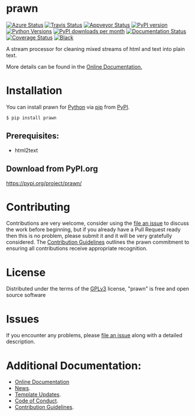# prawn

[![Azure Status](https://dev.azure.com/timgates/timgates/_apis/build/status/timgates42.prawn?branchName=master)](https://dev.azure.com/timgates/timgates/_build/latest?definitionId=6&branchName=master)
[![Travis Status](https://travis-ci.org/timgates42/prawn.svg?branch=master)](https://travis-ci.org/timgates42/prawn)
[![Appveyor Status](https://ci.appveyor.com/api/projects/status/arf9j0ri5v0kg368?svg=true)](https://ci.appveyor.com/project/timgates42/prawn)
[![PyPI version](https://img.shields.io/pypi/v/prawn.svg)](https://pypi.org/project/prawn)
[![Python Versions](https://img.shields.io/pypi/pyversions/prawn.svg)](https://pypi.org/project/prawn)
[![PyPI downloads per month](https://img.shields.io/pypi/dm/prawn.svg)](https://pypi.org/project/prawn)
[![Documentation Status](https://readthedocs.org/projects/prawn/badge/?version=latest)](https://prawn.readthedocs.io/en/latest/?badge=latest)
[![Coverage Status](https://coveralls.io/repos/github/timgates42/prawn/badge.svg)](https://coveralls.io/github/timgates42/prawn/)
[![Black](https://camo.githubusercontent.com/28a51fe3a2c05048d8ca8ecd039d6b1619037326/68747470733a2f2f696d672e736869656c64732e696f2f62616467652f636f64652532307374796c652d626c61636b2d3030303030302e737667)](https://github.com/psf/black)

A stream processor for cleaning mixed streams of html and text into plain text.

More details can be found in the
[Online Documentation.](https://prawn.readthedocs.io/en/latest/)

# Installation

You can install prawn for
[Python](https://www.python.org/) via
[pip](https://pypi.org/project/pip/)
from [PyPI](https://pypi.org/).

```
$ pip install prawn
```




## Prerequisites:
- html2text


## Download from PyPI.org

https://pypi.org/project/prawn/



# Contributing

Contributions are very welcome, consider using the
[file an issue](https://github.com/timgates42/prawn/issues)
to discuss the work before beginning, but if you already have a Pull Request
ready then this is no problem, please submit it and it will be very gratefully
considered. The [Contribution Guidelines](CONTRIBUTING.md)
outlines the prawn commitment to ensuring all
contributions receive appropriate recognition.

# License


Distributed under the terms of the [GPLv3](https://opensource.org/licenses/GPL-3.0)
license, "prawn" is free and open source software


# Issues

If you encounter any problems, please
[file an issue](https://github.com/timgates42/prawn/issues)
along with a detailed description.

# Additional Documentation:

* [Online Documentation](https://prawn.readthedocs.io/en/latest/)
* [News](NEWS.rst).
* [Template Updates](COOKIECUTTER_UPDATES.md).
* [Code of Conduct](CODE_OF_CONDUCT.md).
* [Contribution Guidelines](CONTRIBUTING.md).
